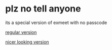 # plz no tell anyone
its a special version of exmeet with no passcode

[regular version](https://epic-person-on.github.io/Something/subpages/secret/exmeet)

[nicer looking version](https://epic-person-on.github.io/Something/subpages/secret/exmeet/hidden.html)


